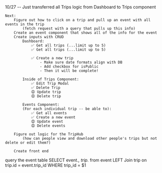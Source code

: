 10/27
 -- Just transferred all Trips logic from Dashboard to Trips component

    Next: 
        Figure out how to click on a trip and pull up an event with all events in the trip
            (fetch request with a query that pulls up this info)
        Create an event component that shows all of the info for the event
        Create inputs with CRUD
            Dashboard:
                ✅ Get all trips (...limit up to 5)
                ✅ Get all trips (...limit up to 5)

                ✅ Create a new trip
                    - Make sure date formats align with DB
                    - Add checkbox for isPublic 
                    - Then it will be complete!

            Inside of Trips Component:
                ✅ Edit Trip Modal
                ✅ Delete Trip
                😡 Update trip
                😡 Delete trip

            Events Component:
            (For each individual trip -- be able to):
                ✅ Get all events
                ✅ Create a new event
                😡 Update event
                😡 Delete events
                
        Figure out logic for the TripHub
            (how can people view and download other people's trips but not delete or edit them?)
        
        Create front end

        

 query the event table
 SELECT event.*, trip.* from event LEFT Join trip on trip.id = event.trip_id WHERE trip_id = $1 